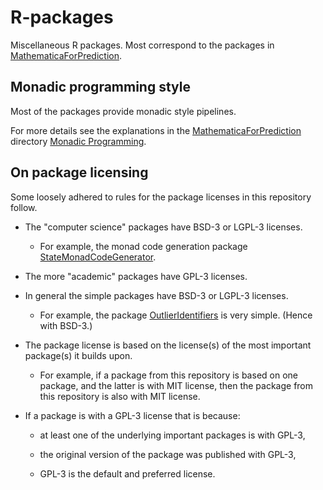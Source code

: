 # R-packages

Miscellaneous R packages. Most correspond to the packages in 
[MathematicaForPrediction](https://github.com/antononcube/MathematicaForPrediction).

## Monadic programming style

Most of the packages provide monadic style pipelines.

For more details see the explanations in the 
[MathematicaForPrediction](https://github.com/antononcube/MathematicaForPrediction)
directory
[Monadic Programming](https://github.com/antononcube/MathematicaForPrediction/tree/master/MonadicProgramming).



## On package licensing

Some loosely adhered to rules for the package licenses in this repository follow.

- The "computer science" packages have BSD-3 or LGPL-3 licenses.

  - For example, the monad code generation package 
    [StateMonadCodeGenerator](https://github.com/antononcube/R-packages/tree/master/StateMonadCodeGenerator). 

- The more "academic" packages have GPL-3 licenses.

- In general the simple packages have BSD-3 or LGPL-3 licenses.

  - For example, the package [OutlierIdentifiers](https://github.com/antononcube/R-packages/tree/master/OutlierIdentifiers) 
    is very simple. (Hence with BSD-3.)

- The package license is based on the license(s) of the most important package(s) it builds upon.

  - For example, if a package from this repository is based on one package, 
    and the latter is with MIT license, 
    then the package from this repository is also with MIT license. 

- If a package is with a GPL-3 license that is because:
 
  - at least one of the underlying important packages is with GPL-3,
   
  - the original version of the package was published with GPL-3,
  
  - GPL-3 is the default and preferred license.

